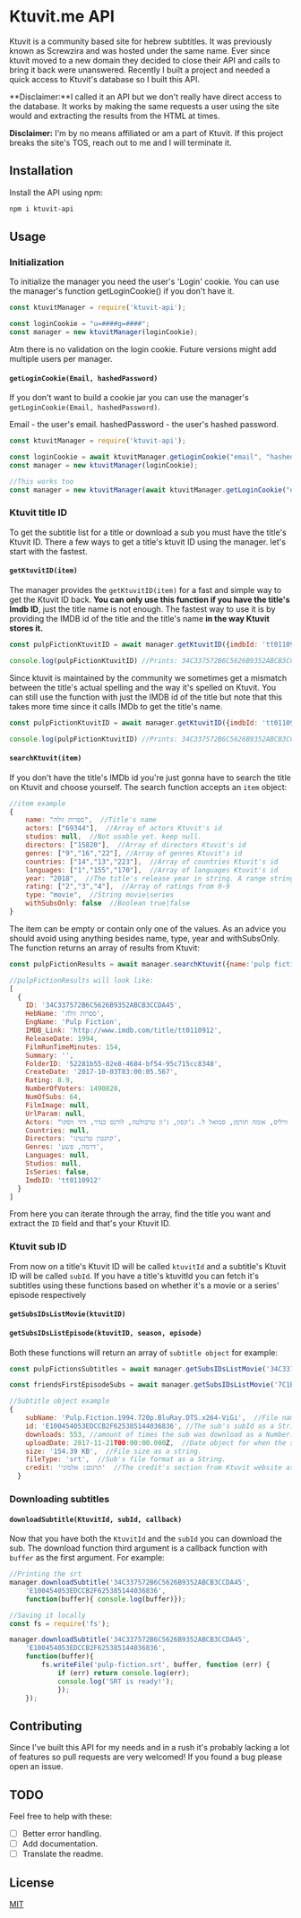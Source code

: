 # Ktuvit.me API

Ktuvit is a community based site for hebrew subtitles. It was previously known as Screwzira and was hosted under the same name. Ever since ktuvit moved to a new domain they decided to close their API and calls to bring it back were unanswered.
Recently I built a project and needed a quick access to Ktuvit's database so I built this API.

**Disclaimer:**I called it an API but we don't really have direct access to the database. It works by making the same requests a user using the site would and extracting the results from the HTML at times.

**Disclaimer:** I'm by no means affiliated or am a part of Ktuvit. If this project breaks the site's TOS, reach out to me and I will terminate it.

## Installation

Install the API using npm:

```bash
npm i ktuvit-api
```

## Usage

### Initialization
To initialize the manager you need the user's 'Login' cookie. You can use the manager's function getLoginCookie() if you don't have it.

```javascript
const ktuvitManager = require('ktuvit-api');

const loginCookie = "u=####g=####";
const manager = new ktuvitManager(loginCookie);
```
Atm there is no validation on the login cookie. Future versions might add multiple users per manager.

#### `getLoginCookie(Email, hashedPassword)`
If you don't want to build a cookie jar you can use the manager's `getLoginCookie(Email, hashedPassword)`. 

Email - the user's email.
hashedPassword - the user's hashed password.

```javascript
const ktuvitManager = require('ktuvit-api');

const loginCookie = await ktuvitManager.getLoginCookie("email", "hashedPass");
const manager = new ktuvitManager(loginCookie);

//This works too
const manager = new ktuvitManager(await ktuvitManager.getLoginCookie("email", "hashedPass"));
```
### Ktuvit title ID
To get the subtitle list for a title or download a sub you must have the title's Ktuvit ID. There a few ways to get a title's ktuvit ID using the manager. let's start with the fastest.

#### `getKtuvitID(item)`

The manager provides the `getKtuvitID(item)` for a fast and simple way to get the Ktuvit ID back. **You can only use this function if you have the title's Imdb ID**, just the title name is not enough.
The fastest way to use it is by providing the IMDB id of the title and the title's name **in the way Ktuvit stores it.**
```javascript
const pulpFictionKtuvitID = await manager.getKtuvitID({imdbId: 'tt0110912', name: 'Pulp Fiction'});

console.log(pulpFictionKtuvitID) //Prints: 34C337572B6C5626B9352ABCB3CCDA45
```

Since ktuvit is maintained by the community we sometimes get a mismatch between the title's actual spelling and the way it's spelled on Ktuvit.
You can still use the function with just the IMDB id of the title but note that this takes more time since it calls IMDb to get the title's name.

```javascript
const pulpFictionKtuvitID = await manager.getKtuvitID({imdbId: 'tt0110912'});

console.log(pulpFictionKtuvitID) //Prints: 34C337572B6C5626B9352ABCB3CCDA45
```

#### `searchKtuvit(item)`
If you don't have the title's IMDb id you're just gonna have to search the title on Ktuvit and choose yourself. The search function accepts an `item` object:
```javascript
//item example
{
    name: "ספרות זולה",  //Title's name
    actors: ["69344"],  //Array of actors Ktuvit's id
    studios: null,  //Not usable yet. keep null.
    directors: ["15820"],  //Array of directors Ktuvit's id
    genres: ["9","16","22"], //Array of genres Ktuvit's id
    countries: ["14","13","223"],  //Array of countries Ktuvit's id
    languages: ["1","155","170"],  //Array of languages Ktuvit's id
    year: "2018",  //The title's release year in string. A range string is also accepted.
    rating: ["2","3","4"],  //Array of ratings from 0-9
    type: "movie",  //String movie|series
    withSubsOnly: false  //Boolean true|false
}
```
The item can be empty or contain only one of the values. As an advice you should avoid using anything besides name, type, year and withSubsOnly.
The function returns an array of results from Ktuvit:

```javascript
const pulpFictionResults = await manager.searchKtuvit({name:'pulp fiction'});

//pulpFictionResults will look like:
[
  {
    ID: '34C337572B6C5626B9352ABCB3CCDA45',
    HebName: 'ספרות זולה',
    EngName: 'Pulp Fiction',
    IMDB_Link: 'http://www.imdb.com/title/tt0110912',
    ReleaseDate: 1994,
    FilmRunTimeMinutes: 154,
    Summary: '',
    FolderID: '52281b55-02e8-4684-bf54-95c715cc8348',
    CreateDate: '2017-10-03T03:00:05.567',
    Rating: 8.9,
    NumberOfVoters: 1490828,
    NumOfSubs: 64,
    FilmImage: null,
    UrlParam: null,
    Actors: "ברוס וויליס, אומה תורמן, סמואל ל. ג'קסון, ג'ון טרבולטה, לורנס בנדר, דוד ווסקו",
    Countries: null,
    Directors: 'קוונטין טרנטינו',
    Genres: 'דרמה, פשע',
    Languages: null,
    Studios: null,
    IsSeries: false,
    ImdbID: 'tt0110912'
  }
]
```
From here you can iterate through the array, find the title you want and extract the `ID` field and that's your Ktuvit ID.

### Ktuvit sub ID
From now on a title's Ktuvit ID will be called `ktuvitId` and a subtitle's Ktuvit ID will be called `subId`.
If you have a title's ktuvitId you can fetch it's subtitles using these functions based on whether it's a movie or a series' episode respectively

#### `getSubsIDsListMovie(ktuvitID)`
#### `getSubsIDsListEpisode(ktuvitID, season, episode)`

Both these functions will return an array of `subtitle object` for example:

```javascript
const pulpFictionsSubtitles = await manager.getSubsIDsListMovie('34C337572B6C5626B9352ABCB3CCDA45');

const friendsFirstEpisodeSubs = await manager.getSubsIDsListMovie('7C1B6B0897EA6E819781158935199C8E', 1, 1);

//Subtitle object example
{
    subName: 'Pulp.Fiction.1994.720p.BluRay.DTS.x264-ViGi',  //File name as a String.
    id: 'E100454053EDCCB2F625385144036836', //The sub's subId as a String.
    downloads: 553, //amount of times the sub was download as a Number.
    uploadDate: 2017-11-21T00:00:00.000Z,  //Date object for when the sub was uploaded.
    size: '154.39 KB',  //File size as a string.
    fileType: 'srt',  //Sub's file format as a String.
    credit: 'תרגום: אלמוני'  //The credit's section from Ktuvit website as a String.
  }
```
### Downloading subtitles
#### `downloadSubtitle(KtuvitId, subId, callback)`
Now that you have both the `KtuvitId` and the `subId` you can download the sub. The download function third argument is a callback function with `buffer` as the first argument. 
For example:

```javascript
//Printing the srt
manager.downloadSubtitle('34C337572B6C5626B9352ABCB3CCDA45',
    'E100454053EDCCB2F625385144036836',
    function(buffer){ console.log(buffer)});

//Saving it locally
const fs = require('fs');

manager.downloadSubtitle('34C337572B6C5626B9352ABCB3CCDA45',
    'E100454053EDCCB2F625385144036836',
    function(buffer){ 
        fs.writeFile('pulp-fiction.srt', buffer, function (err) {
            if (err) return console.log(err);
            console.log('SRT is ready!');
            });
    });
```

## Contributing
Since I've built this API for my needs and in a rush it's probably lacking a lot of features so pull requests are very welcomed! If you found a bug please open an issue.

## TODO
Feel free to help with these:
- [ ] Better error handling.
- [ ] Add documentation.
- [ ] Translate the readme.
## License
[MIT](https://choosealicense.com/licenses/mit/)
